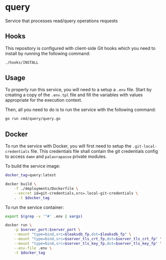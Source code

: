 # query

Service that processes read/query operations requests

## Hooks

This repository is configured with client-side Git hooks which you need to install by running the following command:

```bash
./hooks/INSTALL
```

## Usage

To properly run this service, you will need to a setup a `.env` file. Start by creating a copy of the `.env.tpl` file and fill the variables with values appropriate for the execution context.

Then, all you need to do is to run the service with the following command:

```bash
go run cmd/query/query.go
```

## Docker

To run the service with Docker, you will first need to setup the `.git-local-credentials` file. This credentials file shall contain the git credentials config to access `damn` and `palavrapasse` private modules.

To build the service image:

```bash
docker_tag=query:latest

docker build \
    -f ./deployments/Dockerfile \
    --secret id=git-credentials,src=.local-git-credentials \
    . -t $docker_tag
```

To run the service container:

```bash
export $(grep -v '^#' .env | xargs)

docker run \
    -p $server_port:$server_port \
    --mount "type=bind,src=$leaksdb_fp,dst=$leaksdb_fp" \
    --mount "type=bind,src=$server_tls_crt_fp,dst=$server_tls_crt_fp" \
    --mount "type=bind,src=$server_tls_key_fp,dst=$server_tls_key_fp" \
    --env-file .env \
    -t $docker_tag
```
